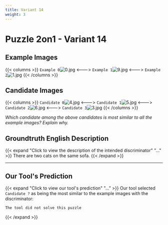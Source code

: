 ```yaml
---
title: Variant 14
weight: 3
---
```


# Puzzle 2on1 - Variant 14

## Example Images
{{< columns >}}
`Example 0`![0.jpg](/natscene_data/images/0.jpg)
<--->
`Example 1`![9.jpg](/natscene_data/images/9.jpg)
<--->
`Example 2`![1.jpg](/natscene_data/images/1.jpg)
{{< /columns >}}

## Candidate Images
{{< columns >}}
`Candidate 0`![4.jpg](/natscene_data/images/4.jpg)
<--->
`Candidate 1`![5.jpg](/natscene_data/images/5.jpg)
<--->
`Candidate 2`![6.jpg](/natscene_data/images/6.jpg)
<--->
`Candidate 3`![3.jpg](/natscene_data/images/3.jpg)
{{< /columns >}}

*Which candidate among the above candidates is most similar to all the example images? Explain why.*

## Groundtruth English Description

{{< expand "Click to view the description of the intended discriminator" "..." >}}
There are two cats on the same sofa.
{{< /expand >}}

---



## Our Tool's Prediction

{{< expand "Click to view our tool's prediction" "..." >}}
Our tool selected `Candidate ?` as being the most similar to the example images with the discriminator:
```plaintext
The tool did not solve this puzzle
```
{{< /expand >}}
